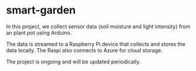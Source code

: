# smart-garden

In this project, we collect sensor data (soil moisture and light intensity) from an plant pot using Arduino. 

The data is streamed to a Raspberry Pi device that collects and stores the data locally. The Raspi also connects to Azure for cloud storage. 

The project is ongoing and will be updated periodically. 
